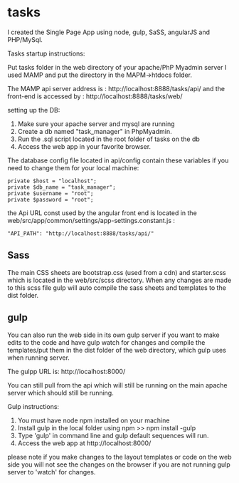 # tasks

I created the Single Page App using node, gulp, SaSS, angularJS and PHP/MySql.  

Tasks startup instructions:

Put tasks folder in the web directory of your apache/PhP Myadmin server 
I used MAMP and put the directory in the MAPM->htdocs folder.


The MAMP api server address is :  http://localhost:8888/tasks/api/  and the front-end is accessed by : http://localhost:8888/tasks/web/


setting up the DB:
1. Make sure your apache server and mysql are running 
2. Create a db named "task_manager" in PhpMyadmin.
3. Run the .sql script located in the root folder of tasks on the db
4. Access the web app in your favorite browser. 

The database config file located in api/config contain these variables if you need to change them for your local machine:

	private $host = "localhost"; 
	private $db_name = "task_manager"; 
	private $username = "root"; 
	private $password = "root"; 


the Api URL const used by the angular front end is located in the web/src/app/common/settings/app-settings.constant.js :

	"API_PATH": "http://localhost:8888/tasks/api/"


## Sass ##

 The main CSS sheets are bootstrap.css (used from a cdn) and starter.scss  which is located in the web/src/scss directory.  When any changes are made to this scss file gulp will auto compile the sass sheets and templates to the dist folder. 

## gulp  ##

You can also run the web side in its own gulp server if you want to make edits to the code and have gulp watch for changes and compile the templates/put them in the dist folder of the web directory, which gulp uses when running server.

The gulpp URL is:
http://localhost:8000/

You can still pull from the api which will still be running on the main apache server which should still be running. 

Gulp instructions:
1. You must have node npm installed on your machine
2. Install gulp in the local folder using npm >>  npm install -gulp
3. Type 'gulp' in command line and gulp default sequences will run. 
4. Access the web app at http://localhost:8000/

please note if you make changes to the layout templates or code on the web side you will not see the changes on the browser if you are not running gulp server to 'watch' for changes.

